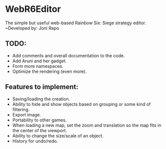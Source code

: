 # WebR6Editor
The simple but useful web-based Rainbow Six: Siege strategy editor.
~Developed by: Joni Rapo

## TODO:
- Add comments and overall documentation to the code.
- Add Aruni and her gadget.
- Form more namespaces.
- Optimize the rendering (even more).

## Features to implement:
- Saving/loading the creation.
- Ability to hide and show objects based on grouping or some kind of filtering.
- Export image.
- Portability to other games.
- When loading a new map, set the zoom and translation
  so the map fits in the center of the viewport.
- Ability to change the size/scale of an object.
- History for undo/redo.
